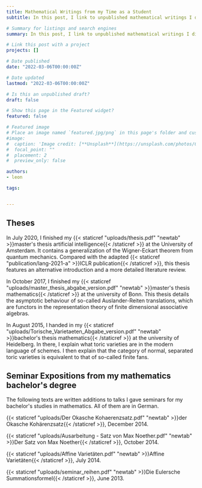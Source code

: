 ```yaml
---
title: Mathematical Writings from my Time as a Student
subtitle: In this post, I link to unpublished mathematical writings I did when I was a bachelor and master student in mathematics, and a master student in artificial intelligence.

# Summary for listings and search engines
summary: In this post, I link to unpublished mathematical writings I did when I was a bachelor and master student in mathematics, and a master student in artificial intelligence.

# Link this post with a project
projects: []

# Date published
date: "2022-03-06T00:00:00Z"

# Date updated
lastmod: "2022-03-06T00:00:00Z"

# Is this an unpublished draft?
draft: false

# Show this page in the Featured widget?
featured: false

# Featured image
# Place an image named `featured.jpg/png` in this page's folder and customize its options here.
#image:
#  caption: 'Image credit: [**Unsplash**](https://unsplash.com/photos/CpkOjOcXdUY)'
#  focal_point: ""
#  placement: 2
#  preview_only: false

authors:
- leon

tags:


---
```


## Theses

In July 2020, I finished my {{< staticref "uploads/thesis.pdf" "newtab" >}}master's thesis artificial intelligence{{< /staticref >}} at the University of Amsterdam. It contains a generalization of the Wigner-Eckart theorem from quantum mechanics. Compared with the adapted {{< staticref "publication/lang-2021-a" >}}ICLR publication{{< /staticref >}}, this thesis features an alternative introduction and a more detailed literature review.

In October 2017, I finished my {{< staticref "uploads/master_thesis_abgabe_version.pdf" "newtab" >}}master's thesis mathematics{{< /staticref >}} at the university of Bonn. This thesis details the asymptotic behaviour of so-called Auslander-Reiten translations, which are functors in the representation theory of finite dimensional associative algebras.

In August 2015, I handed in my {{< staticref "uploads/Torische_Varietaeten_Abgabe_version.pdf" "newtab" >}}bachelor's thesis mathematics{{< /staticref >}} at the university of Heidelberg. In there, I explain what toric varieties are in the modern language of schemes. I then explain that the category of normal, separated toric varieties is equivalent to that of so-called finite fans.


## Seminar Expositions from my mathematics bachelor's degree

The following texts are written additions to talks I gave seminars for my bachelor's studies in mathematics. All of them are in German.

{{< staticref "uploads/Der Okasche Kohaerenzsatz.pdf" "newtab" >}}der Okasche Kohärenzsatz{{< /staticref >}}, December 2014.

{{< staticref "uploads/Ausarbeitung - Satz von Max Noether.pdf" "newtab" >}}Der Satz von Max Noether{{< /staticref >}}, October 2014.

{{< staticref "uploads/Affine Varietäten.pdf" "newtab" >}}Affine Varietäten{{< /staticref >}}, July 2014.

{{< staticref "uploads/seminar_reihen.pdf" "newtab" >}}Die Eulersche Summationsformel{{< /staticref >}}, June 2013.
